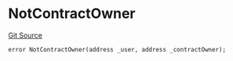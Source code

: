 # NotContractOwner
[Git Source](https://github.com/thrackle-io/tron/blob/f0b9409d0746d035136fce54b3907220cf162a23/src/client/token/handler/diamond/HandlerDiamondLib.sol)


```solidity
error NotContractOwner(address _user, address _contractOwner);
```

